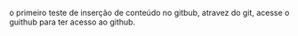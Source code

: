  o primeiro teste de inserção de conteúdo no gitbub, atravez do git, acesse o guithub para ter acesso ao github.
